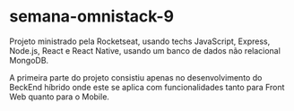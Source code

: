 # semana-omnistack-9
 
 Projeto ministrado pela  Rocketseat, usando techs JavaScript, Express, Node.js, React e React Native, usando um banco de dados não relacional MongoDB.
 
  A primeira parte do projeto consistiu apenas no desenvolvimento do BeckEnd híbrido onde este se aplica com funcionalidades tanto para Front Web quanto para o Mobile.
